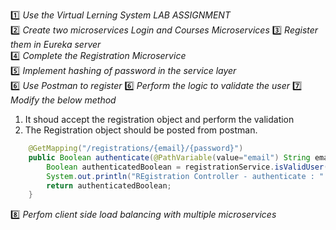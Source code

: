 :one: _Use the Virtual Lerning System LAB ASSIGNMENT_  
:two: _Create two microservices Login and Courses Microservices_
:three: _Register them in Eureka server_  
:four: _Complete the Registration Microservice_  
:five: _Implement hashing of password in the service layer_  
:six: _Use Postman to register_ 
:six: _Perform the logic to validate the user_ 
:seven: _Modify the below method_ 
1. It shoud accept the registration object and perform the validation
2. The Registration object should be posted from postman. 
```java
    @GetMapping("/registrations/{email}/{password}")
    public Boolean authenticate(@PathVariable(value="email") String email,  @PathVariable(value="password") String password) {
    	Boolean authenticatedBoolean = registrationService.isValidUser(email, password);
    	System.out.println("REgistration Controller - authenticate : " + authenticatedBoolean);
    	return authenticatedBoolean;
    }
```
:eight: _Perfom client side load balancing with multiple microservices_  
